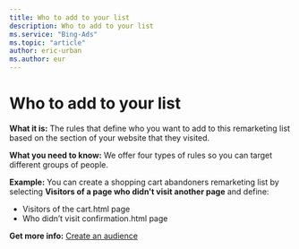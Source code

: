 ```yaml
---
title: Who to add to your list
description: Who to add to your list
ms.service: "Bing-Ads"
ms.topic: "article"
author: eric-urban
ms.author: eur
---
```


# Who to add to your list

**What it is:**  The rules that define who you want to add to this remarketing list based on the section of your website that they visited.

**What you need to know:**  We offer four types of rules so you can target different groups of people.

**Example:**  You can create a shopping cart abandoners remarketing list by selecting **Visitors of a page who didn't visit another page** and define:

- Visitors of the cart.html page
- Who didn’t visit confirmation.html page

**Get more info:**     [Create an audience](../hlp_BA_CONC_Audiences_CreateAudience.md)



